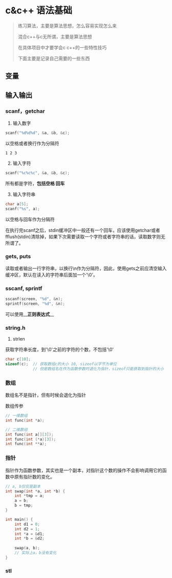 # c&c++ 语法基础

> 练习算法，主要是算法思想，怎么容易实现怎么来
>
> 混合c++与c无所谓，主要是算法思想
>
> 在具体项目中才要学会c c++的一些特性技巧
> 
> 下面主要是记录自己需要的一些东西

## 变量

## 输入输出

### scanf，getchar

1. 输入数字

```c
scanf("%d%d%d", &a, &b, &c);
```

以空格或者换行作为分隔符

```shell
1 2 3
```

2. 输入字符

```c
scanf("%c%c%c", &a, &b, &c);
```

所有都是字符，**包括空格 回车**

3. 输入字符串

```c
char a[5];
scanf("%s", a);
```

以空格与回车作为分隔符



在执行完scanf之后，stdin缓冲区中一般还有一个回车，应该使用getchar或者fflush(stdin)清除掉，如果下次需要读取一个字符或者字符串的话，读取数字则无所谓了。  


### gets, puts

读取或者输出一行字符串，以换行\n作为分隔符，因此，使用gets之前应清空输入缓冲区，默认在读入的字符串后面加一个'\0'。

### sscanf, sprintf

```c
sscanf(screen, "%d", &n);
sprintf(screen, "%d", &n);
```

可以使用__**正则表达式**__

### string.h

1. strlen

获取字符串长度，到'\0'之前的字符的个数，不包括'\0'

```c
char c[10];
sizeof(c); 	// 获取数组c的大小 10, sizeof以字节为单位
			// 但是数组名在作为函数参数时退化为指针，sizeof只能获取到指针的大小
```

### 数组

数组名不是指针，但有时候会退化为指针

数组传参

```c
// 一维数组
int func(int *a);

// 二维数组
int func(int a[][3]);
int func(int (*a)[3]);
int func(int **a);
```



### 指针

指针作为函数参数，其实也是一个副本，对指针这个数的操作不会影响调用它的函数中原有指针数的变化。

```c
// a, b仅仅是副本
int swap(int *a, int *b) {
	int *tmp = a;
    a = b;
    b = tmp;
}

int main() {
	int d1 = 0;
    int d2 = 1;
    int *a = &d1;
    int *b = &d2;
    
    swap(a, b);
    // 实际上a，b没有变化
}
```

### stl

